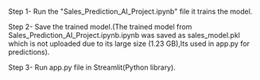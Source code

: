 Step 1- Run the "Sales_Prediction_AI_Project.ipynb" file it trains the model.

Step 2- Save the trained model.(The trained model from Sales_Prediction_AI_Project.ipynb.ipynb was saved as sales_model.pkl which is not uploaded due to its large size (1.23 GB),Its used in app.py for predictions). 

Step 3- Run app.py file in Streamlit(Python library).
